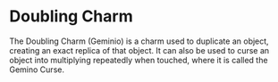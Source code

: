 # Doubling Charm  
The Doubling Charm (Geminio) is a charm used to duplicate an object, creating an exact replica of that object. It can also be used to curse an object into multiplying repeatedly when touched, where it is called the Gemino Curse.  
  
